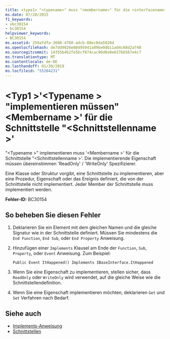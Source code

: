 ```yaml
---
title: <type1> "<typename>" muss "<membername>" für die <interfacename>-Schnittstelle implementieren.
ms.date: 07/20/2015
f1_keywords:
- vbc30154
- bc30154
helpviewer_keywords:
- BC30154
ms.assetid: 259afdfa-3608-4760-adcb-88ec0da5020d
ms.openlocfilehash: de7dd9026e08495941a89be0db11ad4c68d2a748
ms.sourcegitcommit: 14355b4b2fe5bcf874cac96d0a9e6376b567e4c7
ms.translationtype: MT
ms.contentlocale: de-DE
ms.lasthandoff: 01/30/2019
ms.locfileid: "55264231"
---
```

# <a name="type1typename-must-implement-membername-for-interface-interfacename"></a>\<Typ1 >'\<Typename > "implementieren müssen"\<Membername >' für die Schnittstelle "\<Schnittstellenname >'
"\<Typename >" implementieren muss '\<Membername >' für die Schnittstelle "\<Schnittstellenname >'. Die implementierende Eigenschaft müssen übereinstimmen 'ReadOnly' / 'WriteOnly' Spezifizierer.  
  
 Eine Klasse oder Struktur vorgibt, eine Schnittstelle zu implementieren, aber eine Prozedur, Eigenschaft oder das Ereignis definiert, die von der Schnittstelle nicht implementiert. Jeder Member der Schnittstelle muss implementiert werden.  
  
 **Fehler-ID:** BC30154  
  
## <a name="to-correct-this-error"></a>So beheben Sie diesen Fehler  
  
1.  Deklarieren Sie ein Element mit dem gleichen Namen und die gleiche Signatur wie in der Schnittstelle definiert. Müssen Sie mindestens die `End Function`, `End Sub`, oder `End Property` Anweisung.  
  
2.  Hinzufügen einer `Implements` Klausel am Ende der `Function`, `Sub`, `Property`, oder `Event` Anweisung. Zum Beispiel:  
  
    ```  
    Public Event ItHappened() Implements IBaseInterface.ItHappened  
    ```  
  
3.  Wenn Sie eine Eigenschaft zu implementieren, stellen sicher, dass `ReadOnly` oder `WriteOnly` wird verwendet, auf die gleiche Weise wie die Schnittstellendefinition.  
  
4.  Wenn Sie eine Eigenschaft implementieren möchten, deklarieren `Get` und `Set` Verfahren nach Bedarf.  
  
## <a name="see-also"></a>Siehe auch
- [Implements-Anweisung](../../../visual-basic/language-reference/statements/implements-statement.md)
- [Schnittstellen](../../../visual-basic/programming-guide/language-features/interfaces/index.md)
